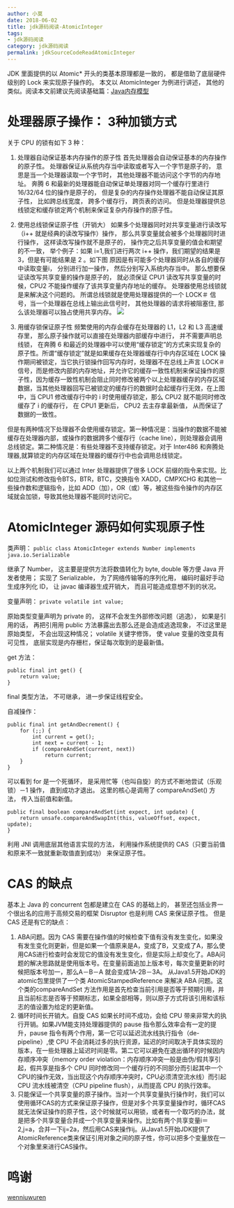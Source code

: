 ```yaml
---
author: 小莫
date: 2018-06-02
title: jdk源码阅读-AtomicInteger
tags:
- jdk源码阅读
category: jdk源码阅读
permalink: jdkSourceCodeReadAtomicInteger
---
```

JDK 里面提供的以 Atomic* 开头的类基本原理都是一致的， 都是借助了底层硬件级别的 Lock 来实现原子操作的。 本文以 AtomicInteger 为例进行讲述， 其他的类似。阅读本文前建议先阅读基础篇：[Java内存模型](https://blog.xiaomo.info/2018/jdkSourceCodeReadMemoryActor/)
<!-- more -->

# 处理器原子操作： 3种加锁方式

关于 CPU 的锁有如下 3 种：
1. 处理器自动保证基本内存操作的原子性
首先处理器会自动保证基本的内存操作的原子性。 处理器保证从系统内存当中读取或者写入一个字节是原子的， 意思是当一个处理器读取一个字节时， 其他处理器不能访问这个字节的内存地址。 奔腾 6 和最新的处理器能自动保证单处理器对同一个缓存行里进行 16/32/64 位的操作是原子的， 但是复杂的内存操作处理器不能自动保证其原子性， 比如跨总线宽度， 跨多个缓存行， 跨页表的访问。 但是处理器提供总线锁定和缓存锁定两个机制来保证复杂内存操作的原子性。 

2. 使用总线锁保证原子性（开销大）
如果多个处理器同时对共享变量进行读改写（i++ 就是经典的读改写操作）操作， 那么共享变量就会被多个处理器同时进行操作， 这样读改写操作就不是原子的， 操作完之后共享变量的值会和期望的不一致， 举个例子：如果 i=1,我们进行两次 i++ 操作，我们期望的结果是 3，但是有可能结果是 2 。如下图
原因是有可能多个处理器同时从各自的缓存中读取变量i， 分别进行加一操作， 然后分别写入系统内存当中。 那么想要保证读改写共享变量的操作是原子的， 就必须保证 CPU1 读改写共享变量的时候，CPU2 不能操作缓存了该共享变量内存地址的缓存。
处理器使用总线锁就是来解决这个问题的。 所谓总线锁就是使用处理器提供的一个 LOCK＃ 信号，当一个处理器在总线上输出此信号时， 其他处理器的请求将被阻塞住, 那么该处理器可以独占使用共享内存。
![](https://img-blog.csdn.net/20150929000908894)
3. 用缓存锁保证原子性
频繁使用的内存会缓存在处理器的 L1，L2 和 L3 高速缓存里， 那么原子操作就可以直接在处理器内部缓存中进行， 并不需要声明总线锁， 在奔腾 6 和最近的处理器中可以使用“缓存锁定”的方式来实现复杂的原子性。所谓“缓存锁定”就是如果缓存在处理器缓存行中内存区域在 LOCK 操作期间被锁定，当它执行锁操作回写内存时，处理器不在总线上声言 LOCK＃ 信号，而是修改内部的内存地址，并允许它的缓存一致性机制来保证操作的原子性，因为缓存一致性机制会阻止同时修改被两个以上处理器缓存的内存区域数据，当其他处理器回写已被锁定的缓存行的数据时会起缓存行无效，在上图中，当 CPU1 修改缓存行中的 i 时使用缓存锁定，那么 CPU2 就不能同时修改缓存了 i 的缓存行， 在 CPU1 更新后， CPU2 去主存拿最新值， 从而保证了数据的一致性。

但是有两种情况下处理器不会使用缓存锁定。第一种情况是：当操作的数据不能被缓存在处理器内部，或操作的数据跨多个缓存行（cache line），则处理器会调用总线锁定。第二种情况是：有些处理器不支持缓存锁定。对于 Inter486 和奔腾处理器,就算锁定的内存区域在处理器的缓存行中也会调用总线锁定。

以上两个机制我们可以通过 Inter 处理器提供了很多 LOCK 前缀的指令来实现。比如位测试和修改指令BTS，BTR，BTC，交换指令 XADD，CMPXCHG 和其他一些操作数和逻辑指令，比如 ADD（加），OR（或）等，被这些指令操作的内存区域就会加锁，导致其他处理器不能同时访问它。


# AtomicInteger 源码如何实现原子性
类声明： 
`public class AtomicInteger extends Number implements java.io.Serializable  `

继承了 Number， 这主要是提供方法将数值转化为 byte, double 等方便 Java 开发者使用；
实现了 Serializable， 为了网络传输等的序列化用， 编码时最好手动生成序列化 ID， 让 javac 编译器生成开销大， 而且可能造成意想不到的状况。

变量声明：
`private volatile int value;  `

原始类型变量声明为 private 的， 这样不会发生外部修改问题（逃逸）， 如果是引用的话， 再把引用用 public 方法暴露出去那么还是会造成逃逸现象， 不过这里是原始类型， 不会出现这种情况；
volatile 关键字修饰， 使 value 变量的改变具有可见性， 底层实现是内存栅栏，保证每次取到的是最新值。

get 方法： 

```
public final int get() {  
    return value;  
}  
```

final 类型方法， 不可继承， 进一步保证线程安全。


自减操作： 

```
public final int getAndDecrement() {  
    for (;;) {  
        int current = get();  
        int next = current - 1;  
        if (compareAndSet(current, next))  
            return current;  
    }  
}  
```

可以看到 for 是一个死循环， 是采用忙等（也叫自旋）的方式不断地尝试（乐观锁）－1 操作， 直到成功才退出。 
这里的核心是调用了 compareAndSet() 方法， 传入当前值和新值。  

```
public final boolean compareAndSet(int expect, int update) {  
    return unsafe.compareAndSwapInt(this, valueOffset, expect, update);  
}
```

利用 JNI 调用底层其他语言实现的方法， 利用操作系统提供的 CAS（只要当前值和原来不一致就重新取值直到成功） 来保证原子性。

# CAS 的缺点
基本上 Java 的 concurrent 包都是建立在 CAS 的基础上的， 甚至还包括业界一个很出名的应用于高频交易的框架 Disruptor 也是利用 CAS 来保证原子性。 但是 CAS 还是有它的缺点：
1.  ABA问题。因为 CAS 需要在操作值的时候检查下值有没有发生变化，如果没有发生变化则更新，但是如果一个值原来是A，变成了B，又变成了A，那么使用CAS进行检查时会发现它的值没有发生变化，但是实际上却变化了。ABA问题的解决思路就是使用版本号。在变量前面追加上版本号，每次变量更新的时候把版本号加一，那么A－B－A 就会变成1A-2B－3A。
从Java1.5开始JDK的atomic包里提供了一个类 AtomicStampedReference 来解决 ABA 问题。这个类的compareAndSet 方法作用是首先检查当前引用是否等于预期引用，并且当前标志是否等于预期标志，如果全部相等，则以原子方式将该引用和该标志的值设置为给定的更新值。
2. 循环时间长开销大。自旋 CAS 如果长时间不成功，会给 CPU 带来非常大的执行开销。如果JVM能支持处理器提供的 pause 指令那么效率会有一定的提升，pause 指令有两个作用，第一它可以延迟流水线执行指令（de-pipeline）,使 CPU 不会消耗过多的执行资源，延迟的时间取决于具体实现的版本，在一些处理器上延迟时间是零。第二它可以避免在退出循环的时候因内存顺序冲突（memory order violation：内存顺序冲突一般是由伪/假共享引起，假共享是指多个 CPU 同时修改同一个缓存行的不同部分而引起其中一个CPU的操作无效，当出现这个内存顺序冲突时，CPU必须清空流水线）而引起 CPU 流水线被清空（CPU pipeline flush），从而提高 CPU 的执行效率。
3. 只能保证一个共享变量的原子操作。当对一个共享变量执行操作时，我们可以使用循环CAS的方式来保证原子操作，但是对多个共享变量操作时，循环CAS就无法保证操作的原子性，这个时候就可以用锁，或者有一个取巧的办法，就是把多个共享变量合并成一个共享变量来操作。比如有两个共享变量i＝2,j=a，合并一下ij=2a，然后用CAS来操作ij。从Java1.5开始JDK提供了AtomicReference类来保证引用对象之间的原子性，你可以把多个变量放在一个对象里来进行CAS操作。

# 鸣谢
[wenniuwuren](https://blog.csdn.net/wenniuwuren)